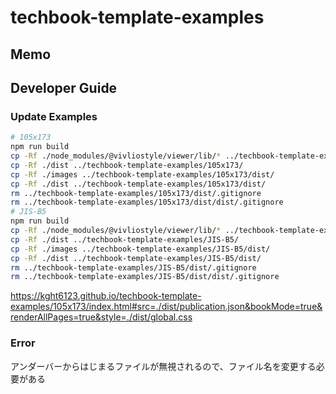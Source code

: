 # techbook-template-examples

## Memo


## Developer Guide

### Update Examples

```sh
# 105x173
npm run build
cp -Rf ./node_modules/@vivliostyle/viewer/lib/* ../techbook-template-examples/105x173/
cp -Rf ./dist ../techbook-template-examples/105x173/
cp -Rf ./images ../techbook-template-examples/105x173/dist/
cp -Rf ./dist ../techbook-template-examples/105x173/dist/
rm ../techbook-template-examples/105x173/dist/.gitignore
rm ../techbook-template-examples/105x173/dist/dist/.gitignore
# JIS-B5
npm run build
cp -Rf ./node_modules/@vivliostyle/viewer/lib/* ../techbook-template-examples/JIS-B5/
cp -Rf ./dist ../techbook-template-examples/JIS-B5/
cp -Rf ./images ../techbook-template-examples/JIS-B5/dist/
cp -Rf ./dist ../techbook-template-examples/JIS-B5/dist/
rm ../techbook-template-examples/JIS-B5/dist/.gitignore
rm ../techbook-template-examples/JIS-B5/dist/dist/.gitignore
```

https://kght6123.github.io/techbook-template-examples/105x173/index.html#src=./dist/publication.json&bookMode=true&renderAllPages=true&style=./dist/global.css

### Error

アンダーバーからはじまるファイルが無視されるので、ファイル名を変更する必要がある

